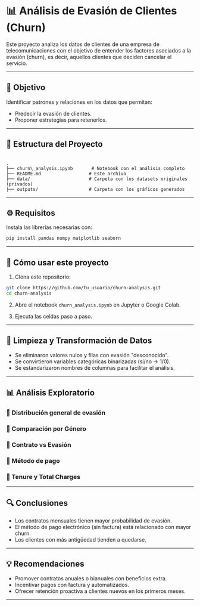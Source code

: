 # 📊 Análisis de Evasión de Clientes (Churn)

Este proyecto analiza los datos de clientes de una empresa de telecomunicaciones con el objetivo de entender los factores asociados a la evasión (churn), es decir, aquellos clientes que deciden cancelar el servicio.

---

## 🧠 Objetivo

Identificar patrones y relaciones en los datos que permitan:
- Predecir la evasión de clientes.
- Proponer estrategias para retenerlos.

---

## 📁 Estructura del Proyecto

```

.
├── churn\_analysis.ipynb       # Notebook con el análisis completo
├── README.md                  # Este archivo
├── data/                      # Carpeta con los datasets originales (privados)
├── outputs/                   # Carpeta con los gráficos generados

````

---

## ⚙️ Requisitos

Instala las librerías necesarias con:

```bash
pip install pandas numpy matplotlib seaborn
````

---

## 🚀 Cómo usar este proyecto

1. Clona este repositorio:

```bash
git clone https://github.com/tu_usuario/churn-analysis.git
cd churn-analysis
```

2. Abre el notebook `churn_analysis.ipynb` en Jupyter o Google Colab.

3. Ejecuta las celdas paso a paso.

---

## 🧹 Limpieza y Transformación de Datos

* Se eliminaron valores nulos y filas con evasión "desconocido".
* Se convirtieron variables categóricas binarizadas (sí/no → 1/0).
* Se estandarizaron nombres de columnas para facilitar el análisis.

---

## 📊 Análisis Exploratorio

### 🔸 Distribución general de evasión

### 🔸 Comparación por Género

### 🔸 Contrato vs Evasión

### 🔸 Método de pago

### 🔸 Tenure y Total Charges

---

## 🔍 Conclusiones

* Los contratos mensuales tienen mayor probabilidad de evasión.
* El método de pago electrónico (sin factura) está relacionado con mayor churn.
* Los clientes con más antigüedad tienden a quedarse.

---

## 💡 Recomendaciones

* Promover contratos anuales o bianuales con beneficios extra.
* Incentivar pagos con factura y automatizados.
* Ofrecer retención proactiva a clientes nuevos en los primeros meses.

---
